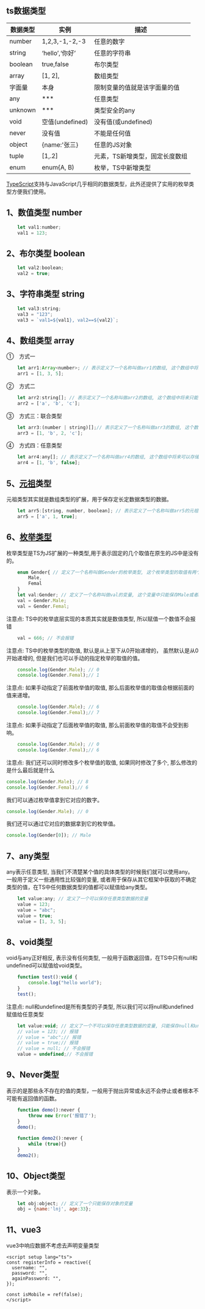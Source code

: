 ## ts数据类型

| 数据类型 | 实例            | 描述                           |
| -------- | --------------- | ------------------------------ |
| number   | 1,2,3,-1,-2,-3  | 任意的数字                     |
| string   | ‘hello’,‘你好’  | 任意的字符串                   |
| boolean  | true,false      | 布尔类型                       |
| array    | [1, 2],         | 数组类型                       |
| 字面量   | 本身            | 限制变量的值就是该字面量的值   |
| any      | ***             | 任意类型                       |
| unknown  | ***             | 类型安全的any                  |
| void     | 空值(undefined) | 没有值(或undefined)            |
| never    | 没有值          | 不能是任何值                   |
| object   | {name:'张三}    | 任意的JS对象                   |
| tuple    | [1,.2]          | 元素，TS新增类型，固定长度数组 |
| enum     | enum{A, B)      | 枚举，TS中新增类型             |

[TypeScript](https://so.csdn.net/so/search?q=TypeScript&spm=1001.2101.3001.7020)支持与JavaScript几乎相同的数据类型，此外还提供了实用的枚举类型方便我们使用。

## 1、数值类型 number

```javascript
	let val1:number; 
	val1 = 123;
```

## 2、布尔类型 boolean

```javascript
	let val2:boolean;
	val2 = true;
```

## 3、字符串类型 string

```javascript
	let val3:string;
	val3 = "123";
	val3 = `val1=${val1}, val2==${val2}`;
```

## 4、数组类型 array

①　方式一

```javascript
	let arr1:Array<number>; // 表示定义了一个名称叫做arr1的数组, 这个数组中将来只能够存储数值类型的数据
	arr1 = [1, 3, 5];
```

②　方式二

```javascript
	let arr2:string[]; // 表示定义了一个名称叫做arr2的数组, 这个数组中将来只能够存储字符串类型的数据
	arr2 = ['a', 'b', 'c'];
```

③　方式三：联合类型

```javascript
	let arr3:(number | string)[];// 表示定义了一个名称叫做arr3的数组, 这个数组中将来既可以存储数值类型的数据, 也可以存储字符串类型的数据
	arr3 = [1, 'b', 2, 'c'];
```

④　方式四：任意类型

```javascript
	let arr4:any[]; // 表示定义了一个名称叫做arr4的数组, 这个数组中将来可以存储任意类型的数据
	arr4 = [1, 'b', false];
```

## 5、[元祖](https://so.csdn.net/so/search?q=元祖&spm=1001.2101.3001.7020)类型

元祖类型其实就是数组类型的扩展，用于保存定长定数据类型的数据。

```javascript
	let arr5:[string, number, boolean]; // 表示定义了一个名称叫做arr5的元祖, 这个元祖中将来可以存储3个元素, 第一个元素必须是字符串类型, 第二个元素必须是数字类型, 第三个元素必须是布尔类型
	arr5 = ['a', 1, true];
```

## 6、[枚举类型](https://so.csdn.net/so/search?q=枚举类型&spm=1001.2101.3001.7020)

枚举类型是TS为JS扩展的一种类型,用于表示固定的几个取值在原生的JS中是没有的。

```javascript
	enum Gender{ // 定义了一个名称叫做Gender的枚举类型, 这个枚举类型的取值有两个, 分别是Male和Femal
	    Male,
	    Femal
	}
	let val:Gender; // 定义了一个名称叫做val的变量, 这个变量中只能保存Male或者Femal
	val = Gender.Male;
	val = Gender.Femal;
```

注意点: TS中的枚举底层实现的本质其实就是数值类型, 所以赋值一个数值不会报错

```javascript
	val = 666; // 不会报错
```

注意点: TS中的枚举类型的取值, 默认是从上至下从0开始递增的，
虽然默认是从0开始递增的, 但是我们也可以手动的指定枚举的取值的值。

```javascript
	console.log(Gender.Male); // 0
	console.log(Gender.Femal);// 1
```

注意点: 如果手动指定了前面枚举值的取值, 那么后面枚举值的取值会根据前面的值来递增。

```javascript
	console.log(Gender.Male); // 6
	console.log(Gender.Femal);// 7
```

注意点: 如果手动指定了后面枚举值的取值, 那么前面枚举值的取值不会受到影响。

```javascript
	console.log(Gender.Male); // 0
	console.log(Gender.Femal);// 6
```

注意点: 我们还可以同时修改多个枚举值的取值, 如果同时修改了多个, 那么修改的是什么最后就是什么

```javascript
console.log(Gender.Male); // 8
console.log(Gender.Femal);// 6
```

我们可以通过枚举值拿到它对应的数字。

```javascript
console.log(Gender.Male); // 0
```

我们还可以通过它对应的数据拿到它的枚举值。

```javascript
console.log(Gender[0]); // Male
```

## 7、any类型

any表示任意类型, 当我们不清楚某个值的具体类型的时候我们就可以使用any。
一般用于定义一些通用性比较强的变量, 或者用于保存从其它框架中获取的不确定类型的值，在TS中任何数据类型的值都可以赋值给any类型。

```javascript
	let value:any; // 定义了一个可以保存任意类型数据的变量
	value = 123;
	value = "abc";
	value = true;
	value = [1, 3, 5];
```

## 8、void类型

void与any正好相反, 表示没有任何类型, 一般用于函数返回值，在TS中只有null和undefined可以赋值给void类型。

```javascript
	function test():void {
	    console.log("hello world");
	}
	test();
```

注意点: null和undefined是所有类型的子类型, 所以我们可以将null和undefined赋值给任意类型

```javascript
	let value:void; // 定义了一个不可以保存任意类型数据的变量, 只能保存null和undefined
	// value = 123; // 报错
	// value = "abc";// 报错
	// value = true;// 报错
	// value = null; // 不会报错
	value = undefined;// 不会报错
```

## 9、Never类型

表示的是那些永不存在的值的类型，一般用于抛出异常或永远不会停止或者根本不可能有返回值的函数。

```javascript
	function demo():never {
	    throw new Error('报错了');
	}
	demo();
	
	function demo2():never {
	    while (true){}
	}
	demo2();
```

## 10、Object类型

表示一个对象。

```javascript
	let obj:object; // 定义了一个只能保存对象的变量
	obj = {name:'lnj', age:33};
```

## 11、vue3

vue3中响应数据不考虑去声明变量类型

```vue
<script setup lang="ts">
const registerInfo = reactive({
  username: "",
  password: "",
  againPassword: "", 
});

const isMobile = ref(false); 
</script>
```

